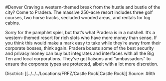 #Denver 
Craving a western-themed break from the hustle and bustle of the city? Come to Pradera. The massive 250-acre resort includes three golf courses, two horse tracks, secluded wooded areas, and rentals for log cabins. 

Sorry for the pamphlet spiel, but that’s what Pradera is in a nutshell. It’s a western-themed resort for rich slots who have more money than sense. If you think this would make a mark easy to take while they’re away from their corporate bosses, think again. Pradera boasts some of the best security and privacy money can buy but integrates and interfaces with all the Big Ten and local corporations. They’ve got liaisons and “ambassadors” to ensure the corporate types are protected, albeit with a lot more discretion.

Disctrict: [[../../../Locations/FRFZ/Castle Rock|Castle Rock]]
Source: #6th